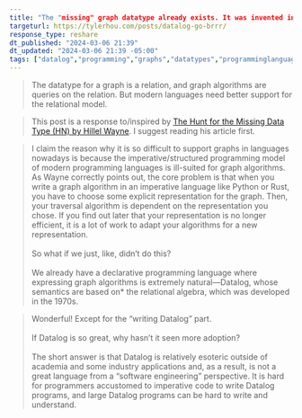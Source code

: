 ```yaml
---
title: "The "missing" graph datatype already exists. It was invented in the '70s"
targeturl: https://tylerhou.com/posts/datalog-go-brrr/
response_type: reshare
dt_published: "2024-03-06 21:39"
dt_updated: "2024-03-06 21:39 -05:00"
tags: ["datalog","programming","graphs","datatypes","programminglanguages","software","database","algorithms"]
---
```


> The datatype for a graph is a relation, and graph algorithms are queries on the relation. But modern languages need better support for the relational model.

> This post is a response to/inspired by [The Hunt for the Missing Data Type (HN) by Hillel Wayne](https://www.hillelwayne.com/post/graph-types/). I suggest reading his article first.

> I claim the reason why it is so difficult to support graphs in languages nowadays is because the imperative/structured programming model of modern programming languages is ill-suited for graph algorithms. As Wayne correctly points out, the core problem is that when you write a graph algorithm in an imperative language like Python or Rust, you have to choose some explicit representation for the graph. Then, your traversal algorithm is dependent on the representation you chose. If you find out later that your representation is no longer efficient, it is a lot of work to adapt your algorithms for a new representation.  
> <br>
> So what if we just, like, didn’t do this?  
> <br>
> We already have a declarative programming language where expressing graph algorithms is extremely natural—Datalog, whose semantics are based on* the relational algebra, which was developed in the 1970s.

> Wonderful! Except for the “writing Datalog” part.  
> <br>
> If Datalog is so great, why hasn’t it seen more adoption?  
> <br>
> The short answer is that Datalog is relatively esoteric outside of academia and some industry applications and, as a result, is not a great language from a “software engineering” perspective. It is hard for programmers accustomed to imperative code to write Datalog programs, and large Datalog programs can be hard to write and understand.